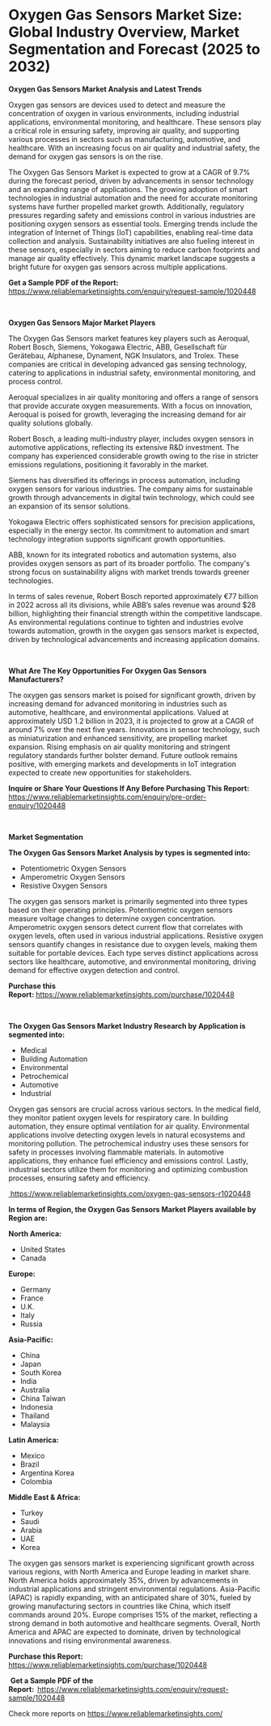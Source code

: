 <p><h1>Oxygen Gas Sensors Market Size: Global Industry Overview, Market Segmentation and Forecast (2025 to 2032)</h1></p><p><strong>Oxygen Gas Sensors Market Analysis and Latest Trends</strong></p>
<p><p>Oxygen gas sensors are devices used to detect and measure the concentration of oxygen in various environments, including industrial applications, environmental monitoring, and healthcare. These sensors play a critical role in ensuring safety, improving air quality, and supporting various processes in sectors such as manufacturing, automotive, and healthcare. With an increasing focus on air quality and industrial safety, the demand for oxygen gas sensors is on the rise.</p><p>The Oxygen Gas Sensors Market is expected to grow at a CAGR of 9.7% during the forecast period, driven by advancements in sensor technology and an expanding range of applications. The growing adoption of smart technologies in industrial automation and the need for accurate monitoring systems have further propelled market growth. Additionally, regulatory pressures regarding safety and emissions control in various industries are positioning oxygen sensors as essential tools. Emerging trends include the integration of Internet of Things (IoT) capabilities, enabling real-time data collection and analysis. Sustainability initiatives are also fueling interest in these sensors, especially in sectors aiming to reduce carbon footprints and manage air quality effectively. This dynamic market landscape suggests a bright future for oxygen gas sensors across multiple applications.</p></p>
<p><strong>Get a Sample PDF of the Report:&nbsp;</strong> <a href="https://www.reliablemarketinsights.com/enquiry/request-sample/1020448?utm_campaign=3531&utm_medium=2&utm_source=Github&utm_content=ia&utm_term=21032025&utm_id=oxygen-gas-sensors">https://www.reliablemarketinsights.com/enquiry/request-sample/1020448</a></p>
<p>&nbsp;</p>
<p><strong>Oxygen Gas Sensors Major Market Players</strong></p>
<p><p>The Oxygen Gas Sensors market features key players such as Aeroqual, Robert Bosch, Siemens, Yokogawa Electric, ABB, Gesellschaft für Gerätebau, Alphanese, Dynament, NGK Insulators, and Trolex. These companies are critical in developing advanced gas sensing technology, catering to applications in industrial safety, environmental monitoring, and process control.</p><p>Aeroqual specializes in air quality monitoring and offers a range of sensors that provide accurate oxygen measurements. With a focus on innovation, Aeroqual is poised for growth, leveraging the increasing demand for air quality solutions globally.</p><p>Robert Bosch, a leading multi-industry player, includes oxygen sensors in automotive applications, reflecting its extensive R&D investment. The company has experienced considerable growth owing to the rise in stricter emissions regulations, positioning it favorably in the market.</p><p>Siemens has diversified its offerings in process automation, including oxygen sensors for various industries. The company aims for sustainable growth through advancements in digital twin technology, which could see an expansion of its sensor solutions.</p><p>Yokogawa Electric offers sophisticated sensors for precision applications, especially in the energy sector. Its commitment to automation and smart technology integration supports significant growth opportunities.</p><p>ABB, known for its integrated robotics and automation systems, also provides oxygen sensors as part of its broader portfolio. The company's strong focus on sustainability aligns with market trends towards greener technologies.</p><p>In terms of sales revenue, Robert Bosch reported approximately €77 billion in 2022 across all its divisions, while ABB’s sales revenue was around $28 billion, highlighting their financial strength within the competitive landscape. As environmental regulations continue to tighten and industries evolve towards automation, growth in the oxygen gas sensors market is expected, driven by technological advancements and increasing application domains.</p></p>
<p>&nbsp;</p>
<p><strong>What Are The Key Opportunities For Oxygen Gas Sensors Manufacturers?</strong></p>
<p><p>The oxygen gas sensors market is poised for significant growth, driven by increasing demand for advanced monitoring in industries such as automotive, healthcare, and environmental applications. Valued at approximately USD 1.2 billion in 2023, it is projected to grow at a CAGR of around 7% over the next five years. Innovations in sensor technology, such as miniaturization and enhanced sensitivity, are propelling market expansion. Rising emphasis on air quality monitoring and stringent regulatory standards further bolster demand. Future outlook remains positive, with emerging markets and developments in IoT integration expected to create new opportunities for stakeholders.</p></p>
<p><strong>Inquire or Share Your Questions If Any Before Purchasing This Report:</strong> <a href="https://www.reliablemarketinsights.com/enquiry/pre-order-enquiry/1020448?utm_campaign=3531&utm_medium=2&utm_source=Github&utm_content=ia&utm_term=21032025&utm_id=oxygen-gas-sensors">https://www.reliablemarketinsights.com/enquiry/pre-order-enquiry/1020448</a></p>
<p>&nbsp;</p>
<p><strong>Market Segmentation</strong></p>
<p><strong>The Oxygen Gas Sensors Market Analysis by types is segmented into:</strong></p>
<p><ul><li>Potentiometric Oxygen Sensors</li><li>Amperometric Oxygen Sensors</li><li>Resistive Oxygen Sensors</li></ul></p>
<p><p>The oxygen gas sensors market is primarily segmented into three types based on their operating principles. Potentiometric oxygen sensors measure voltage changes to determine oxygen concentration. Amperometric oxygen sensors detect current flow that correlates with oxygen levels, often used in various industrial applications. Resistive oxygen sensors quantify changes in resistance due to oxygen levels, making them suitable for portable devices. Each type serves distinct applications across sectors like healthcare, automotive, and environmental monitoring, driving demand for effective oxygen detection and control.</p></p>
<p><strong>Purchase this Report:&nbsp;</strong><a href="https://www.reliablemarketinsights.com/purchase/1020448?utm_campaign=3531&utm_medium=2&utm_source=Github&utm_content=ia&utm_term=21032025&utm_id=oxygen-gas-sensors">https://www.reliablemarketinsights.com/purchase/1020448</a></p>
<p>&nbsp;</p>
<p><strong>The Oxygen Gas Sensors Market Industry Research by Application is segmented into:</strong></p>
<p><ul><li>Medical</li><li>Building Automation</li><li>Environmental</li><li>Petrochemical</li><li>Automotive</li><li>Industrial</li></ul></p>
<p><p>Oxygen gas sensors are crucial across various sectors. In the medical field, they monitor patient oxygen levels for respiratory care. In building automation, they ensure optimal ventilation for air quality. Environmental applications involve detecting oxygen levels in natural ecosystems and monitoring pollution. The petrochemical industry uses these sensors for safety in processes involving flammable materials. In automotive applications, they enhance fuel efficiency and emissions control. Lastly, industrial sectors utilize them for monitoring and optimizing combustion processes, ensuring safety and efficiency.</p></p>
<p><a href="https://www.reliablemarketinsights.com/oxygen-gas-sensors-r1020448?utm_campaign=3531&utm_medium=2&utm_source=Github&utm_content=ia&utm_term=21032025&utm_id=oxygen-gas-sensors">&nbsp;https://www.reliablemarketinsights.com/oxygen-gas-sensors-r1020448</a></p>
<p><strong>In terms of Region, the Oxygen Gas Sensors Market Players available by Region are:</strong></p>
<p>
    <p> <strong> North America: </strong>
        <ul>
            <li>United States</li>
            <li>Canada</li>
        </ul>
        </p> 
    <p> <strong> Europe: </strong>
        <ul>
            <li>Germany</li>
            <li>France</li>
            <li>U.K.</li>
            <li>Italy</li>
            <li>Russia</li>
        </ul>
        </p> 
    <p> <strong> Asia-Pacific: </strong>
        <ul>
            <li>China</li>
            <li>Japan</li>
            <li>South Korea</li>
            <li>India</li>
            <li>Australia</li>
            <li>China Taiwan</li>
            <li>Indonesia</li>
            <li>Thailand</li>
            <li>Malaysia</li>
        </ul>
        </p> 
    <p> <strong> Latin America: </strong>
        <ul>
            <li>Mexico</li>
            <li>Brazil</li>
            <li>Argentina Korea</li>
            <li>Colombia</li>
        </ul>
        </p> 
    <p> <strong> Middle East & Africa: </strong>
        <ul>
            <li>Turkey</li>
            <li>Saudi</li>
            <li>Arabia</li>
            <li>UAE</li>
            <li>Korea</li>
        </ul>
    </p>
    </p>
<p><p>The oxygen gas sensors market is experiencing significant growth across various regions, with North America and Europe leading in market share. North America holds approximately 35%, driven by advancements in industrial applications and stringent environmental regulations. Asia-Pacific (APAC) is rapidly expanding, with an anticipated share of 30%, fueled by growing manufacturing sectors in countries like China, which itself commands around 20%. Europe comprises 15% of the market, reflecting a strong demand in both automotive and healthcare segments. Overall, North America and APAC are expected to dominate, driven by technological innovations and rising environmental awareness.</p></p>
<p><strong>Purchase this Report: </strong><a href="https://www.reliablemarketinsights.com/purchase/1020448?utm_campaign=3531&utm_medium=2&utm_source=Github&utm_content=ia&utm_term=21032025&utm_id=oxygen-gas-sensors">https://www.reliablemarketinsights.com/purchase/1020448</a></p>
<p>&nbsp;<strong>Get a Sample PDF of the Report:&nbsp;&nbsp;</strong><a href="https://www.reliablemarketinsights.com/enquiry/request-sample/1020448?utm_campaign=3531&utm_medium=2&utm_source=Github&utm_content=ia&utm_term=21032025&utm_id=oxygen-gas-sensors">https://www.reliablemarketinsights.com/enquiry/request-sample/1020448</a></p>
<p><strong></strong></p>
<p>Check more reports on <a href="https://www.reliablemarketinsights.com/?utm_campaign=3531&utm_medium=2&utm_source=Github&utm_content=ia&utm_term=21032025&utm_id=oxygen-gas-sensors">https://www.reliablemarketinsights.com/</a></p>